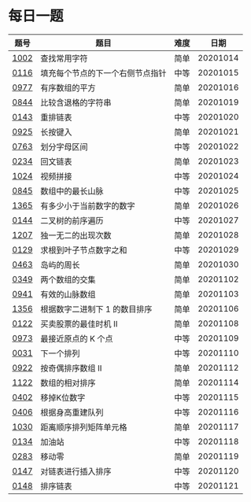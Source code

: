 # 每日一题

|题号|题目|难度|日期|
|----|----|----|----|
|[1002](https://leetcode-cn.com/problems/find-common-characters/)|查找常用字符|简单|20201014|
|[0116](https://leetcode-cn.com/problems/populating-next-right-pointers-in-each-node/)|填充每个节点的下一个右侧节点指针|中等|20201015|
|[0977](https://leetcode-cn.com/problems/squares-of-a-sorted-array/)|有序数组的平方|简单|20201016|
|[0844](https://leetcode-cn.com/problems/backspace-string-compare/)|比较含退格的字符串|简单|20201019|
|[0143](https://leetcode-cn.com/problems/reorder-list/)|重排链表|中等|20201020|
|[0925](https://leetcode-cn.com/problems/long-pressed-name/)|长按键入|简单|20201021|
|[0763](https://leetcode-cn.com/problems/partition-labels/)|划分字母区间|中等|20201022|
|[0234](https://leetcode-cn.com/problems/palindrome-linked-list/)|回文链表|简单|20201023|
|[1024](https://leetcode-cn.com/problems/video-stitching/)|视频拼接|中等|20201024|
|[0845](https://leetcode-cn.com/problems/longest-mountain-in-array/)|数组中的最长山脉|中等|20201025|
|[1365](https://leetcode-cn.com/problems/how-many-numbers-are-smaller-than-the-current-number/)|有多少小于当前数字的数字|简单|20201026|
|[0144](https://leetcode-cn.com/problems/binary-tree-preorder-traversal/)|二叉树的前序遍历|中等|20201027|
|[1207](https://leetcode-cn.com/problems/unique-number-of-occurrences/)|独一无二的出现次数|简单|20201028|
|[0129](https://leetcode-cn.com/problems/sum-root-to-leaf-numbers/)|求根到叶子节点数字之和|中等|20201029|
|[0463](https://leetcode-cn.com/problems/island-perimeter/)|岛屿的周长|简单|20201030|
|[0349](https://leetcode-cn.com/problems/intersection-of-two-arrays/)|两个数组的交集|简单|20201102|
|[0941](https://leetcode-cn.com/problems/valid-mountain-array/)|有效的山脉数组|简单|20201103|
|[1356](https://leetcode-cn.com/problems/sort-integers-by-the-number-of-1-bits/)|根据数字二进制下 1 的数目排序|简单|20201106|
|[0122](https://leetcode-cn.com/problems/best-time-to-buy-and-sell-stock-ii/)|买卖股票的最佳时机 II|简单|20201108|
|[0973](https://leetcode-cn.com/problems/k-closest-points-to-origin/)|最接近原点的 K 个点|中等|20201109|
|[0031](https://leetcode-cn.com/problems/next-permutation/)|下一个排列|中等|20201110|
|[0922](https://leetcode-cn.com/problems/sort-array-by-parity-ii/)|按奇偶排序数组 II|简单|20201112|
|[1122](https://leetcode-cn.com/problems/relative-sort-array/)|数组的相对排序|简单|20201114|
|[0402](https://leetcode-cn.com/problems/remove-k-digits/)|移掉K位数字|中等|20201115|
|[0406](https://leetcode-cn.com/problems/queue-reconstruction-by-height/)|根据身高重建队列|中等|20201116|
|[1030](https://leetcode-cn.com/problems/matrix-cells-in-distance-order/)|距离顺序排列矩阵单元格|简单|20201117|
|[0134](https://leetcode-cn.com/problems/gas-station/)|加油站|中等|20201118|
|[0283](https://leetcode-cn.com/problems/move-zeroes/)|移动零|简单|20201119|
|[0147](https://leetcode-cn.com/problems/insertion-sort-list/)|对链表进行插入排序|中等|20201120|
|[0148](https://leetcode-cn.com/problems/sort-list/)|排序链表|中等|20201121|